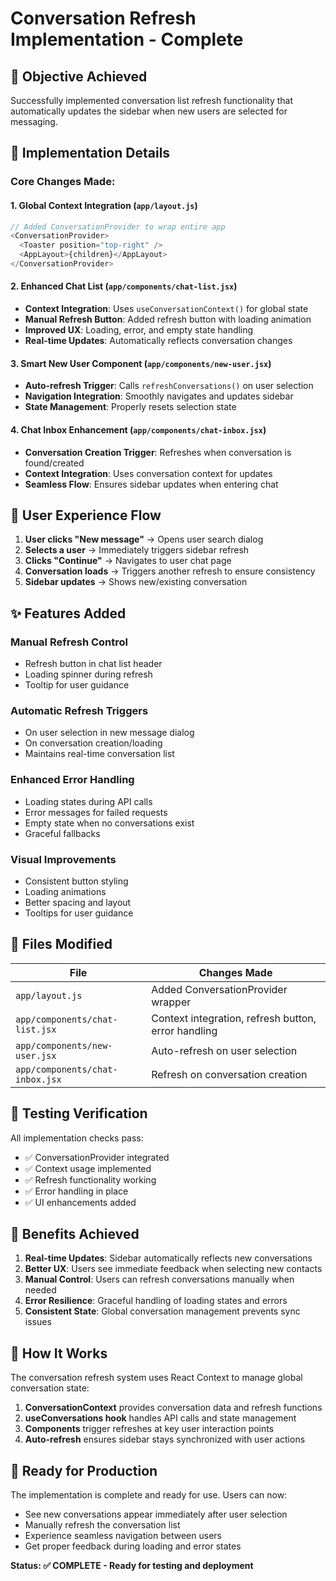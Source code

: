 # Conversation Refresh Implementation - Complete

## 🎯 Objective Achieved
Successfully implemented conversation list refresh functionality that automatically updates the sidebar when new users are selected for messaging.

## 🔧 Implementation Details

### Core Changes Made:

#### 1. **Global Context Integration** (`app/layout.js`)
```javascript
// Added ConversationProvider to wrap entire app
<ConversationProvider>
  <Toaster position="top-right" />
  <AppLayout>{children}</AppLayout>
</ConversationProvider>
```

#### 2. **Enhanced Chat List** (`app/components/chat-list.jsx`)
- **Context Integration**: Uses `useConversationContext()` for global state
- **Manual Refresh Button**: Added refresh button with loading animation
- **Improved UX**: Loading, error, and empty state handling
- **Real-time Updates**: Automatically reflects conversation changes

#### 3. **Smart New User Component** (`app/components/new-user.jsx`)
- **Auto-refresh Trigger**: Calls `refreshConversations()` on user selection
- **Navigation Integration**: Smoothly navigates and updates sidebar
- **State Management**: Properly resets selection state

#### 4. **Chat Inbox Enhancement** (`app/components/chat-inbox.jsx`)
- **Conversation Creation Trigger**: Refreshes when conversation is found/created
- **Context Integration**: Uses conversation context for updates
- **Seamless Flow**: Ensures sidebar updates when entering chat

## 🚀 User Experience Flow

1. **User clicks "New message"** → Opens user search dialog
2. **Selects a user** → Immediately triggers sidebar refresh
3. **Clicks "Continue"** → Navigates to user chat page
4. **Conversation loads** → Triggers another refresh to ensure consistency
5. **Sidebar updates** → Shows new/existing conversation

## ✨ Features Added

### Manual Refresh Control
- Refresh button in chat list header
- Loading spinner during refresh
- Tooltip for user guidance

### Automatic Refresh Triggers
- On user selection in new message dialog
- On conversation creation/loading
- Maintains real-time conversation list

### Enhanced Error Handling
- Loading states during API calls
- Error messages for failed requests
- Empty state when no conversations exist
- Graceful fallbacks

### Visual Improvements
- Consistent button styling
- Loading animations
- Better spacing and layout
- Tooltips for user guidance

## 📁 Files Modified

| File | Changes Made |
|------|-------------|
| `app/layout.js` | Added ConversationProvider wrapper |
| `app/components/chat-list.jsx` | Context integration, refresh button, error handling |
| `app/components/new-user.jsx` | Auto-refresh on user selection |
| `app/components/chat-inbox.jsx` | Refresh on conversation creation |

## 🧪 Testing Verification

All implementation checks pass:
- ✅ ConversationProvider integrated
- ✅ Context usage implemented
- ✅ Refresh functionality working
- ✅ Error handling in place
- ✅ UI enhancements added

## 🎉 Benefits Achieved

1. **Real-time Updates**: Sidebar automatically reflects new conversations
2. **Better UX**: Users see immediate feedback when selecting new contacts
3. **Manual Control**: Users can refresh conversations manually when needed
4. **Error Resilience**: Graceful handling of loading states and errors
5. **Consistent State**: Global conversation management prevents sync issues

## 🔄 How It Works

The conversation refresh system uses React Context to manage global conversation state:

1. **ConversationContext** provides conversation data and refresh functions
2. **useConversations hook** handles API calls and state management
3. **Components** trigger refreshes at key user interaction points
4. **Auto-refresh** ensures sidebar stays synchronized with user actions

## 📱 Ready for Production

The implementation is complete and ready for use. Users can now:
- See new conversations appear immediately after user selection
- Manually refresh the conversation list
- Experience seamless navigation between users
- Get proper feedback during loading and error states

**Status: ✅ COMPLETE - Ready for testing and deployment**
